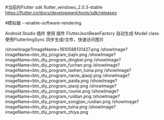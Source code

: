 #当前的Flutter sdk flutter_windows_2.0.3-stable  https://flutter.cn/docs/development/tools/sdk/releases

#模拟器
--enable-software-rendering

Android Studio 插件
使用 插件 FlutterJsonBeanFactory 自动生成 Model class
使用FlutterImgSync 同步生成r文件，快速访问图片

/showImage?imageName=1610588131427.png
/showImage?imageName=btn_diy_program_bajin.png
/showImage?imageName=btn_diy_program_dingbei.png
/showImage?imageName=btn_diy_program_fuchan.png
/showImage?imageName=btn_diy_program_lashen_tuina.png
/showImage?imageName=btn_diy_program_nanie_qiaoji.png
/showImage?imageName=btn_diy_program_paida.png
/showImage?imageName=btn_diy_program_qiaoji.png
/showImage?imageName=btn_diy_program_rounie.png
/showImage?imageName=btn_diy_program_ruidian.png
/showImage?imageName=btn_diy_program_songjian_ruidian.png
/showImage?imageName=btn_diy_program_tuina.png
/showImage?imageName=btn_diy_program_zhiya.png